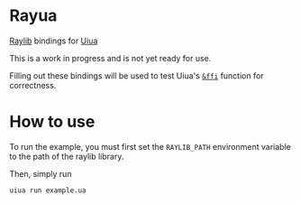 # Rayua

[Raylib](https://raylib.com) bindings for [Uiua](https://uiua.org)

This is a work in progress and is not yet ready for use.

Filling out these bindings will be used to test Uiua's [`&ffi`](https://uiua.org/docs/ffi) function for correctness.

# How to use

To run the example, you must first set the `RAYLIB_PATH` environment variable to the path of the raylib library.

Then, simply run
```
uiua run example.ua
```